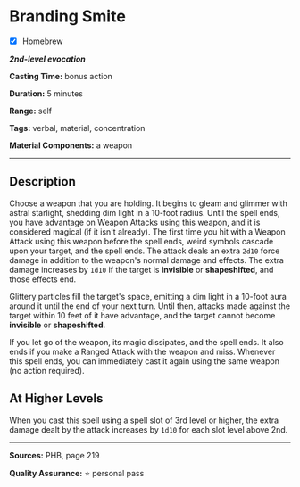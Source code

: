 # Branding Smite

- [x] Homebrew

***2nd-level evocation***

**Casting Time:** bonus action

**Duration:** 5 minutes

**Range:** self

**Tags:** verbal, material, concentration

**Material Components:** a weapon

---

## Description
Choose a weapon that you are holding.
It begins to gleam and glimmer with astral starlight, shedding dim light in a 10-foot radius.
Until the spell ends, you have advantage on Weapon Attacks using this weapon, and it is considered magical (if it isn't already).
The first time you hit with a Weapon Attack using this weapon before the spell ends, weird symbols cascade upon your target, and the spell ends.
The attack deals an extra `2d10` force damage in addition to the weapon's normal damage and effects.
The extra damage increases by `1d10` if the target is **invisible** or **shapeshifted**, and those effects end.

Glittery particles fill the target's space, emitting a dim light in a 10-foot aura around it until the end of your next turn.
Until then, attacks made against the target within 10 feet of it have advantage, and the target cannot become **invisible** or **shapeshifted**.

If you let go of the weapon, its magic dissipates, and the spell ends.
It also ends if you make a Ranged Attack with the weapon and miss.
Whenever this spell ends, you can immediately cast it again using the same weapon (no action required).

## At Higher Levels
When you cast this spell using a spell slot of 3rd level or higher, the extra damage dealt by the attack increases by `1d10` for each slot level above 2nd.

---

**Sources:** PHB, page 219

**Quality Assurance:** :star: personal pass
